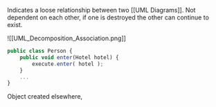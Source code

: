 Indicates a loose relationship between two [[UML Diagrams]]. Not dependent on each other, if one is destroyed the other can continue to exist.

![[UML_Decomposition_Association.png]]

```javascript
public class Person {
	public void enter(Hotel hotel) {
		execute.enter( hotel );
	}
	...
}
```

Object created elsewhere, 
